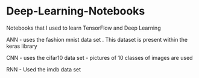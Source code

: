 # Deep-Learning-Notebooks
Notebooks that I used to learn TensorFlow and Deep Learning

ANN - uses the fashion mnist data set . This dataset is present within the keras library

CNN - uses the cifar10 data set - pictures of 10 classes of images are used

RNN - Used the imdb data set
